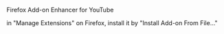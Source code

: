 Firefox Add-on Enhancer for YouTube 



in "Manage Extensions" on Firefox, install it by "Install Add-on From File..."
